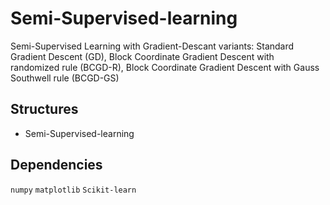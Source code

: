 # Semi-Supervised-learning
Semi-Supervised Learning with Gradient-Descant variants: Standard Gradient Descent (GD),  Block Coordinate Gradient Descent with randomized rule (BCGD-R), Block Coordinate Gradient Descent with Gauss Southwell rule (BCGD-GS)

## Structures
- Semi-Supervised-learning


## Dependencies
`numpy` `matplotlib` `Scikit-learn` 
